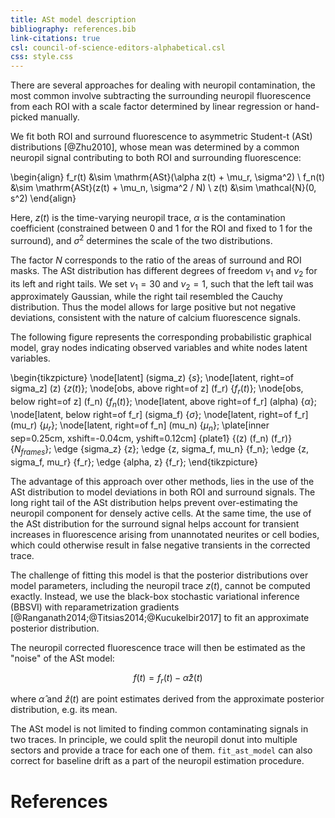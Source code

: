 ```yaml
---
title: ASt model description
bibliography: references.bib
link-citations: true
csl: council-of-science-editors-alphabetical.csl
css: style.css
---
```


There are several approaches for dealing with neuropil contamination, the most
common involve subtracting the surrounding neuropil fluorescence from each ROI
with a scale factor determined by linear regression or hand-picked manually.

We fit both ROI and surround fluorescence to asymmetric Student-t (ASt)
distributions [@Zhu2010], whose mean was determined by a common neuropil signal
contributing to both ROI and surrounding fluorescence:

\begin{align}
    f_r(t) &\sim \mathrm{ASt}(\alpha z(t) + \mu_r, \sigma^2) \\
    f_n(t) &\sim \mathrm{ASt}(z(t) + \mu_n, \sigma^2 / N) \\
    z(t) &\sim \mathcal{N}(0, s^2)
\end{align}

Here, $z(t)$ is the time-varying neuropil trace, $\alpha$ is the contamination
coefficient (constrained between 0 and 1 for the ROI and fixed to 1 for the
surround), and $\sigma^2$ determines the scale of the two distributions.

The factor $N$ corresponds to the ratio of the areas of surround and ROI masks.
The ASt distribution has different degrees of freedom $\nu_1$ and $\nu_2$ for
its left and right tails. We set $\nu_1=30$ and $\nu_2=1$, such that the left
tail was approximately Gaussian, while the right tail resembled the Cauchy
distribution. Thus the model allows for large positive but not negative
deviations, consistent with the nature of calcium fluorescence signals.

The following figure represents the corresponding probabilistic graphical
model, gray nodes indicating observed variables and white nodes latent
variables.

\begin{tikzpicture}
    \node[latent] (sigma_z) {$s$};
    \node[latent, right=of sigma_z] (z) {$z(t)$};
    \node[obs, above right=of z] (f_r) {$f_r(t)$};
    \node[obs, below right=of z] (f_n) {$f_n(t)$};
    \node[latent, above right=of f_r] (alpha) {$\alpha$};
    \node[latent, below right=of f_r] (sigma_f) {$\sigma$};
    \node[latent, right=of f_r] (mu_r) {$\mu_r$};
    \node[latent, right=of f_n] (mu_n) {$\mu_n$};
    \plate[inner sep=0.25cm, xshift=-0.04cm, yshift=0.12cm] {plate1} {(z) (f_n) (f_r)} {$N_{frames}$};
    \edge {sigma_z} {z};
    \edge {z, sigma_f, mu_n} {f_n};
    \edge {z, sigma_f, mu_r} {f_r};
    \edge {alpha, z} {f_r};
\end{tikzpicture}

The advantage of this approach over other methods, lies in the use of the ASt
distribution to model deviations in both ROI and surround signals. The long
right tail of the ASt distribution helps prevent over-estimating the neuropil
component for densely active cells. At the same time, the use of the ASt
distribution for the surround signal helps account for transient increases
in fluorescence arising from unannotated neurites or cell bodies, which could
otherwise result in false negative transients in the corrected trace.

The challenge of fitting this model is that the posterior distributions over
model parameters, including the neuropil trace $z(t)$, cannot be computed
exactly. Instead, we use the black-box stochastic variational inference (BBSVI)
with reparametrization gradients [@Ranganath2014;@Titsias2014;@Kucukelbir2017]
to fit an approximate posterior distribution.

The neuropil corrected fluorescence trace will then be estimated as the "noise"
of the ASt model:

$$f(t) = f_r(t)- \hat{\alpha} \hat{z}(t)$$

where $\hat{\alpha}$ and $\hat{z}(t)$ are point estimates derived from the
approximate posterior distribution, e.g. its mean.

The ASt model is not limited to finding common contaminating signals in two
traces. In principle, we could split the neuropil donut into multiple sectors
and provide a trace for each one of them. `fit_ast_model` can also correct for
baseline drift as a part of the neuropil estimation procedure.

# References
